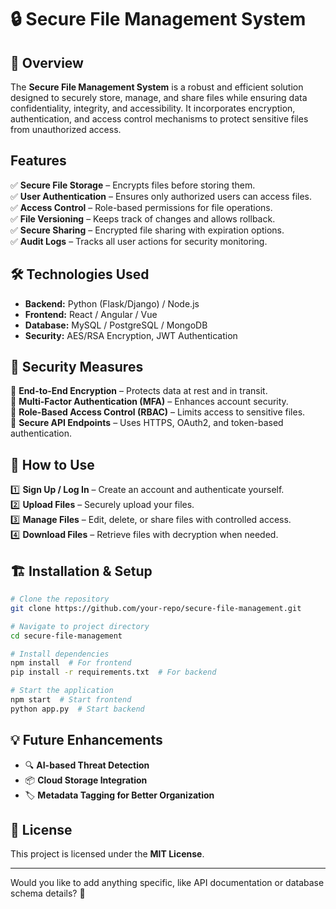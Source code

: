 # 🔒 Secure File Management System  


## 📌 Overview 
The **Secure File Management System** is a robust and efficient solution designed to securely store, manage, and share files while ensuring data confidentiality, integrity, and accessibility. It incorporates encryption, authentication, and access control mechanisms to protect sensitive files from unauthorized access.  

## Features 
✅ **Secure File Storage** – Encrypts files before storing them.  
✅ **User Authentication** – Ensures only authorized users can access files.  
✅ **Access Control** – Role-based permissions for file operations.  
✅ **File Versioning** – Keeps track of changes and allows rollback.  
✅ **Secure Sharing** – Encrypted file sharing with expiration options.  
✅ **Audit Logs** – Tracks all user actions for security monitoring.  

## 🛠️ Technologies Used 
- **Backend:** Python (Flask/Django) / Node.js  
- **Frontend:** React / Angular / Vue  
- **Database:** MySQL / PostgreSQL / MongoDB  
- **Security:** AES/RSA Encryption, JWT Authentication  

## 🔐 Security Measures  
🔹 **End-to-End Encryption** – Protects data at rest and in transit.  
🔹 **Multi-Factor Authentication (MFA)** – Enhances account security.  
🔹 **Role-Based Access Control (RBAC)** – Limits access to sensitive files.  
🔹 **Secure API Endpoints** – Uses HTTPS, OAuth2, and token-based authentication.  

## 📂 How to Use  
1️⃣ **Sign Up / Log In** – Create an account and authenticate yourself.  
2️⃣ **Upload Files** – Securely upload your files.  
3️⃣ **Manage Files** – Edit, delete, or share files with controlled access.  
4️⃣ **Download Files** – Retrieve files with decryption when needed.  

## 🏗️ Installation & Setup  
```bash
# Clone the repository
git clone https://github.com/your-repo/secure-file-management.git  

# Navigate to project directory  
cd secure-file-management  

# Install dependencies  
npm install  # For frontend  
pip install -r requirements.txt  # For backend  

# Start the application  
npm start  # Start frontend  
python app.py  # Start backend  
```

## 💡 Future Enhancements  
- 🔍 **AI-based Threat Detection**  
- 📦 **Cloud Storage Integration**  
- 🏷 **Metadata Tagging for Better Organization**  

## 📜 License  
This project is licensed under the **MIT License**.  

---

Would you like to add anything specific, like API documentation or database schema details? 🚀
